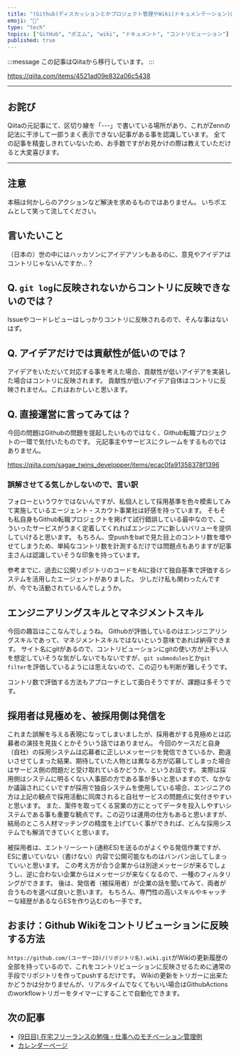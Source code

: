 ```yaml
---
title: "(Github)ディスカッションとかプロジェクト管理やWiki(ドキュメンテーション)はコントリビューションにならないんですか？"
emoji: "📝"
type: "tech"
topics: ["GitHub", "ポエム", "wiki", "ドキュメント", "コントリビューション"]
published: true
---
```


:::message
この記事はQiitaから移行しています。
:::

https://qiita.com/items/4521ad09e832a06c5438

-----

## お詫び
Qiitaの元記事にて、区切り線を「---」で書いている場所があり、これがZennの記法に干渉して一部うまく表示できない記事がある事を認識しています。
全ての記事を精査しきれていないため、お手数ですがお見かけの際は教えていただけると大変喜びます。

-----

## 注意
本稿は何かしらのアクションなど解決を求めるものではありません。
いちポエムとして笑って流してください。

## 言いたいこと
（日本の）世の中にはハッカソンにアイデアソンもあるのに、意見やアイデアはコントリじゃないんですか…？

## Q. `git log`に反映されないからコントリに反映できないのでは？
Issueやコードレビューはしっかりコントリに反映されるので、そんな事はないはず。

## Q. アイデアだけでは貢献性が低いのでは？
アイデアをいただいて対応する事を考えた場合、貢献性が低いアイデアを実装した場合はコントリに反映されます。
貢献性が低いアイデア自体はコントリに反映されません。これはおかしいと思います。

## Q. 直接運営に言ってみては？
今回の問題はGithubの問題を提起したいものではなく、Github転職プロジェクトの一環で気付いたものです。
元記事主やサービスにクレームをするものではありません。

https://qiita.com/sagae_twins_developper/items/ecac0fa91358378f1396

### 誤解させてる気しかしないので、言い訳
フォローというワケではないんですが、私個人として採用基準を色々模索してみて実施しているエージェント・スカウト事業社は好感を持っています。
そもそも私自身もGithub転職プロジェクトを掲げて試行錯誤している最中なので、こういったサービスがうまく定着してくれればエンジニアに新しいバリューを提供していけると思います。
もちろん、空pushをbatで見た目上のコントリ数を増やせてしまうため、単純なコントリ数を計測するだけでは問題点もありますが記事主さんは認識していそうな印象を持っています。

参考までに、過去に公開リポジトリのコードをAIに掛けて独自基準で評価するシステムを活用したエージェントがありました。
少しだけ私も関わったんですが、今でも活動されているんでしょうか。

## エンジニアリングスキルとマネジメントスキル
今回の趣旨はここなんでしょうね。
Githubが評価しているのはエンジニアリングスキルであって、マネジメントスキルではないという意味であれば納得できます。
サイト名にgitがあるので、コントリビューションにgitの使い方が上手い人を想定していそうな気がしないでもないですが、`git submodules`とか`git filter`を評価しているようには思えないので、この辺りも判断が難しそうです。

コントリ数で評価する方法もアプローチとして面白そうですが、課題は多そうです。

## 採用者は見極めを、被採用側は発信を
これまた誤解を与える表現になってしまいましたが、採用者がする見極めとは応募者の演技を見抜くとかそういう話ではありません。
今回のケースだと自身（自社）の採用システムは応募者に正しいメッセージを発信できているか、勘違いさせてしまった結果、期待していた人物とは異なる方が応募してしまった場合はサービス側の問題だと受け取れているかどうか、というお話です。
実際は採用側はシステムに明るくない人事部の方である事が多いと思いますので、なかなか議論されにくいですが採用で独自システムを使用している場合、エンジニアの方は上記の観点で採用活動に同席されると自社サービスの問題点に気付きやすいと思います。
また、案件を取ってくる営業の方にとってデータを投入しやすいシステムである事も重要な観点です。この辺りは運用の仕方もあると思いますが、結局のところ人材マッチングの精度を上げていく事ができれば、どんな採用システムでも解消できていくと思います。

被採用者は、エントリーシート(通称ES)を送るのがよくやる発信作業ですが、ESに書いていない（書けない）内容で公開可能なものはバンバン出してしまっていいと思います。
この考え方が合う企業からは別途メッセージが来るでしょうし、逆に合わない企業からはメッセージが来なくなるので、一種のフィルタリングができます。
後は、発信者（被採用者）が企業の話を聞いてみて、両者が合うものを選べば良いと思います。
もちろん、専門性の高いスキルやキャッチーな経歴があるならESを作り込むのも一手です。

## おまけ：Github Wikiをコントリビューションに反映する方法
`https://github.com/(ユーザーID)/(リポジトリ名).wiki.git`がWikiの更新履歴の全部を持っているので、これをコントリビューションに反映させるために通常の手段でリポジトリを作ってpushするだけです。
Wikiの更新をトリガーに出来たかどうかは分かりませんが、リアルタイムでなくてもいい場合はGithubActionsのworkflowトリガーをタイマーにすることで自動化できます。

## 次の記事
- [(9日目) 在宅フリーランスの勉強・仕事へのモチベーション管理例](https://qiita.com/nomurasan/items/1ab798e5794cc4b29b65)
- [カレンダーページ](https://qiita.com/advent-calendar/2022/oreno_nomurasan2022)

